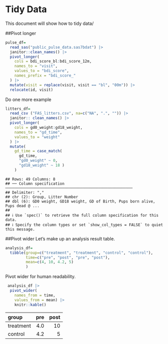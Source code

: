 Tidy Data
================

This document will show how to tidy data/

\##Pivot longer

``` r
pulse_df=
  read_sas("public_pulse_data.sas7bdat") |> 
  janitor::clean_names() |> 
  pivot_longer(
    cols = bdi_score_bl:bdi_score_12m,
    names_to = "visit",
    values_to = "bdi_score",
    names_prefix = "bdi_score_"
  ) |> 
  mutate(visit = replace(visit, visit == "bl", "00m")) |> 
  relocate(id, visit)
```

Do one more example

``` r
litters_df=
  read_csv ("FAS_litters.csv", na=c("NA", ".", "")) |> 
  janitor:: clean_names() |>
  pivot_longer(
    cols = gd0_weight:gd18_weight,
    names_to = "gd_time",
    values_to = "weight"
  ) |> 
  mutate(
    gd_time = case_match(
      gd_time, 
      "gd0_weight" ~ 0, 
      "gd18_weight" ~ 18 )
    )
```

    ## Rows: 49 Columns: 8
    ## ── Column specification ────────────────────────────────────────────────────────
    ## Delimiter: ","
    ## chr (2): Group, Litter Number
    ## dbl (6): GD0 weight, GD18 weight, GD of Birth, Pups born alive, Pups dead @ ...
    ## 
    ## ℹ Use `spec()` to retrieve the full column specification for this data.
    ## ℹ Specify the column types or set `show_col_types = FALSE` to quiet this message.

\##Pivot wider Let’s make up an analysis result table.

``` r
analysis_df=
  tibble(group=c("treatment", "treatment", "control", "control"),
         time=c("pre", "post", "pre", "post"),
         mean=c(4, 10, 4.2, 5)
         )
```

Pivot wider for human readability.

``` r
 analysis_df |> 
  pivot_wider(
    names_from = time,
    values_from = mean) |> 
    knitr::kable()
```

| group     | pre | post |
|:----------|----:|-----:|
| treatment | 4.0 |   10 |
| control   | 4.2 |    5 |
